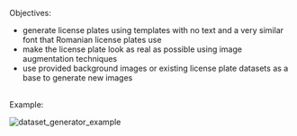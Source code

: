 Objectives:
- generate license plates using templates with no text and a very similar font that Romanian license plates use
- make the license plate look as real as possible using image augmentation techniques
- use provided background images or existing license plate datasets as a base to generate new images

<br />Example:

![dataset_generator_example](https://github.com/costin-vasilescu/AutoVisionPR/assets/128258482/655a19f0-6664-4a8f-a3ed-fac73a59ee76)
